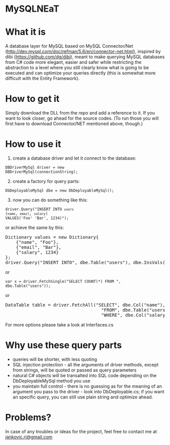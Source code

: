 MySQLNEaT
=========

What it is
==========

A database layer for MySQL based on MySQL Connector/Net (http://dev.mysql.com/doc/refman/5.6/en/connector-net.html), 
inspired by dibi (https://github.com/dg/dibi), meant to make querying MySQL databases from C# code more elegant, 
easier and safer while restricting the abstraction to a level where you still clearly know what is going to 
be executed and can optimize your queries directly (this is somewhat more difficult with the Entity Framework).

How to get it
=============
Simply download the DLL from the repo and add a reference to it. If you want to look closer, go ahead for the
source codes. (To run those you will first have to download Connector/NET mentioned above, though.)

How to use it
=============

1. create a database driver and let it connect to the database:

<code>DBDriverMySql driver = new DBDriverMySql(connectionString);</code>

2. create a factory for query parts:

<code>DbDeployableMySql dbe = new DbDeployableMySql();</code>

3. now you can do something like this:

<code>driver.Query("INSERT INTO `users` (`name`, `email`, `salary`) VALUES('Foo' 'Bar', 1234)");</code>

or achieve the same by this:

<pre>
Dictionary<string, object> values = new Dictionary<string, object>{
    {"name", "Foo"},
    {"email", "Bar"},
    {"salary", 1234}
};
driver.Query("INSERT INTO", dbe.Table("users"), dbe.InsVals(values);
</pre>

or

<code>var x = driver.FetchSingle("SELECT COUNT(*) FROM ", dbe.Table("users"));</code>

or

<pre>
DataTable table = driver.FetchAll("SELECT", dbe.Col("name"), 
                                    "FROM", dbe.Table("users"), 
                                    "WHERE", dbe.Col("salary"), ">", 5000);
</pre>

For more options please take a look at Interfaces.cs

Why use these query parts
=========================
- queries will be shorter, with less quoting
- SQL injection protection - all the arguments of driver methods, except from strings, 
  will be quoted or passed as query parameters
- natural C# objects will be transalted into SQL code 
  depending on the DbDeployableMySql method you use
- you maintain full control - there is no guessing as for the meaning 
  of an argument you pass to the driver - look into DbDeployable.cs; 
  if you want an specific query, you can still use plain string and optimize ahead. 


Problems?
=========

In case of any troubles or ideas for the project, feel free to contact me at jankovic.rj@gmail.com
